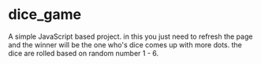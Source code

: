 # dice_game
A simple JavaScript based project. in this you just need to refresh the page and the winner will be the one who's dice comes up with more dots.  the dice are rolled based on random number 1 - 6.
